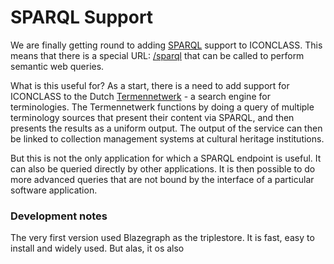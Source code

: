 # SPARQL Support

We are finally getting round to adding [SPARQL](https://en.wikipedia.org/wiki/SPARQL) support to ICONCLASS. This means that there is a special URL: [/sparql](/sparql) that can be called to perform semantic web queries.

What is this useful for? As a start, there is a need to add support for ICONCLASS to the Dutch [Termennetwerk](https://termennetwerk.netwerkdigitaalerfgoed.nl/) - a search engine for terminologies. The Termennetwerk functions by doing a query of multiple terminology sources that present their content via SPARQL, and then presents the results as a uniform output. The output of the service can then be linked to collection management systems at cultural heritage institutions.

But this is not the only application for which a SPARQL endpoint is useful. It can also be queried directly by other applications. It is then possible to do more advanced queries that are not bound by the interface of a particular software application.

### Development notes

The very first version used Blazegraph as the triplestore. It is fast, easy to install and widely used. But alas, it os also
